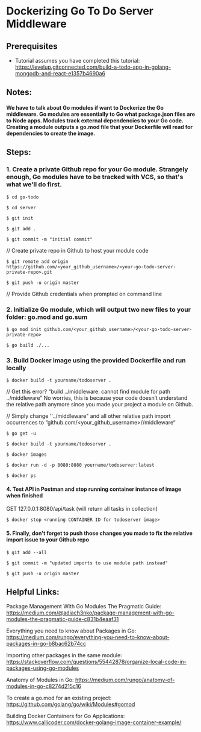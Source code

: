 # Dockerizing Go To Do Server Middleware

## Prerequisites
* Tutorial assumes you have completed this tutorial: https://levelup.gitconnected.com/build-a-todo-app-in-golang-mongodb-and-react-e1357b4690a6

## Notes:  

#### We have to talk about Go modules if want to Dockerize the Go middleware. Go modules are essentially to Go what package.json files are to Node apps. Modules track external dependencies to your Go code. Creating a module outputs a go.mod file that your Dockerfile will read for dependencies to create the image.

## Steps:

### 1. Create a private Github repo for your Go module. Strangely enough, Go modules have to be tracked with VCS, so that's what we'll do first.

```
$ cd go-todo

$ cd server 

$ git init

$ git add .

$ git commit -m "initial commit"
```

// Create private repo in Github to host your module code 

```
$ git remote add origin https://github.com/<your_github_username>/<your-go-todo-server-private-repo>.git

$ git push -u origin master
```

// Provide Github credentials when prompted on command line 

### 2. Initialize Go module, which will output two new files to your folder: go.mod and go.sum

```
$ go mod init github.com/<your_github_username>/<your-go-todo-server-private-repo>

$ go build ./...
```

### 3. Build Docker image using the provided Dockerfile and run locally 

```
$ docker build -t yourname/todoserver .
```

// Get this error? “build ../middleware: cannot find module for path ../middleware” No worries, this is because your code doesn’t understand the relative path anymore since you made your project a module on Github.

// Simply change ''../middleware" and all other relative path import occurrences to “github.com/<your_github_username>/<your-go-todo-server-private-repo>/middleware“

```
$ go get -u 

$ docker build -t yourname/todoserver .

$ docker images 

$ docker run -d -p 8080:8080 yourname/todoserver:latest

$ docker ps
```

#### 4. Test API in Postman and stop running container instance of image when finished

GET 127.0.0.1:8080/api/task (will return all tasks in collection)

```
$ docker stop <running CONTAINER ID for todoserver image>
```

#### 5. Finally, don't forget to push those changes you made to fix the relative import issue to your Github repo

```
$ git add --all

$ git commit -m "updated imports to use module path instead"

$ git push -u origin master
```

## Helpful Links:

Package Management With Go Modules The Pragmatic Guide:
https://medium.com/@adiach3nko/package-management-with-go-modules-the-pragmatic-guide-c831b4eaaf31

Everything you need to know about Packages in Go:
https://medium.com/rungo/everything-you-need-to-know-about-packages-in-go-b8bac62b74cc

Importing other packages in the same module:
https://stackoverflow.com/questions/55442878/organize-local-code-in-packages-using-go-modules

Anatomy of Modules in Go:
https://medium.com/rungo/anatomy-of-modules-in-go-c8274d215c16

To create a go.mod for an existing project:
https://github.com/golang/go/wiki/Modules#gomod

Building Docker Containers for Go Applications:
https://www.callicoder.com/docker-golang-image-container-example/

















